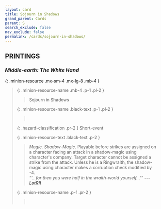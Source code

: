 ```yaml
---
layout: card
title: Sojourn in Shadows
grand_parent: Cards
parent: S
search_exclude: false
nav_exclude: false
permalink: /cards/sojourn-in-shadows/
---
```


## PRINTINGS


### _Middle-earth: The White Hand_

{: .minion-resource .mx-sm-4 .mx-lg-8 .mb-4 }
> {: .minion-resource-name .mb-4 .p-1 .pl-2 }
> > <div class="hazard-mp"></div>
> > <div class="card-name">Sojourn in Shadows</div>
>
> {: .minion-resource-name .black-text .p-1 .pl-2 }
> > &nbsp;
>
> {: .hazard-classification .pr-2 }
> Short-event
>
> {: .minion-resource-text .black-text .p-2 }
> > _Magic._ _Shadow-_Magic.__ Playable before strikes are assigned on a character facing an attack in a shadow-magic using character's company. Target character cannot be assigned a strike from the attack. Unless he is a Ringwraith, the shadow-magic using character makes a corruption check modified by -4. <br>_“‘...for then you were half in the wraith-world yourself...’”_ ***---LotRII*** 
> 
> {: .minion-resource-name .p-1 .pr-2 }
> > <div class="card-shield"></div>
> > <div class="card-corruption-white">&nbsp;</div>
